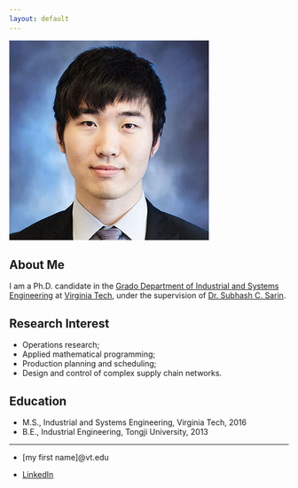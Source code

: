 ```yaml
---
layout: default
---
```



<img class="profile-picture" src="F_Sun.jpg">

## About Me

I am a Ph.D. candidate in the [Grado Department of Industrial and Systems Engineering](http://www.ise.vt.edu/) at [Virginia Tech](http://www.vt.edu/), under the supervision of [Dr. Subhash C. Sarin](http://www.ise.vt.edu/People/Faculty/Bios/Sarin_bio.html).  

## Research Interest

* Operations research; 
* Applied mathematical programming; 
* Production planning and scheduling; 
* Design and control of complex supply chain networks.

## Education

* M.S., Industrial and Systems Engineering, Virginia Tech, 2016
* B.E., Industrial Engineering, Tongji University, 2013

---

* [my first name]@vt.edu

* [LinkedIn](https://www.linkedin.com/in/fangzhousun)


